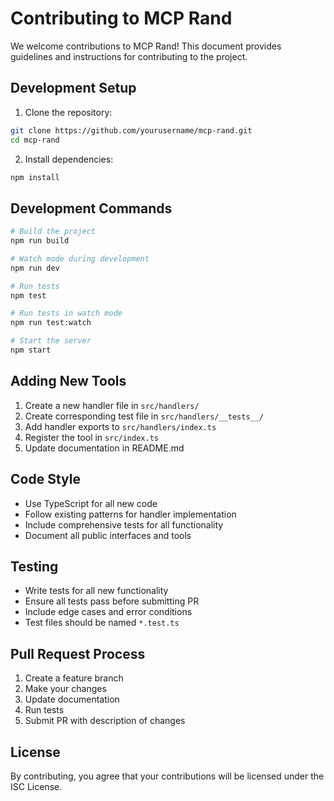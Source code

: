 # Contributing to MCP Rand

We welcome contributions to MCP Rand! This document provides guidelines and instructions for contributing to the project.

## Development Setup

1. Clone the repository:
```bash
git clone https://github.com/yourusername/mcp-rand.git
cd mcp-rand
```

2. Install dependencies:
```bash
npm install
```

## Development Commands

```bash
# Build the project
npm run build

# Watch mode during development
npm run dev

# Run tests
npm test

# Run tests in watch mode
npm run test:watch

# Start the server
npm start
```

## Adding New Tools

1. Create a new handler file in `src/handlers/`
2. Create corresponding test file in `src/handlers/__tests__/`
3. Add handler exports to `src/handlers/index.ts`
4. Register the tool in `src/index.ts`
5. Update documentation in README.md

## Code Style

- Use TypeScript for all new code
- Follow existing patterns for handler implementation
- Include comprehensive tests for all functionality
- Document all public interfaces and tools

## Testing

- Write tests for all new functionality
- Ensure all tests pass before submitting PR
- Include edge cases and error conditions
- Test files should be named `*.test.ts`

## Pull Request Process

1. Create a feature branch
2. Make your changes
3. Update documentation
4. Run tests
5. Submit PR with description of changes

## License

By contributing, you agree that your contributions will be licensed under the ISC License.